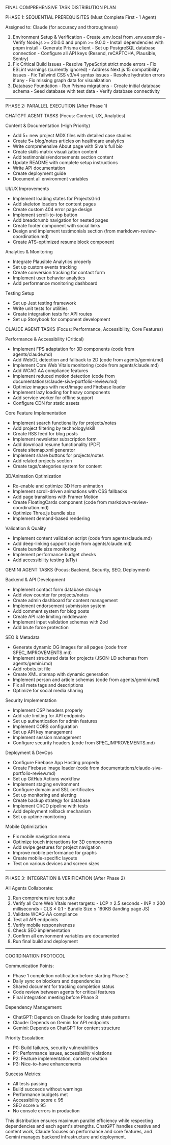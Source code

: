  FINAL COMPREHENSIVE TASK DISTRIBUTION PLAN

  PHASE 1: SEQUENTIAL PREREQUISITES (Must Complete First - 1 Agent)

  Assigned to: Claude (for accuracy and thoroughness)

  1. Environment Setup & Verification
    - Create .env.local from .env.example
    - Verify Node.js >= 20.0.0 and pnpm >= 9.0.0
    - Install dependencies with pnpm install
    - Generate Prisma client
    - Set up PostgreSQL database connection
    - Configure all API keys (Resend, reCAPTCHA, Plausible, Sentry)
  2. Fix Critical Build Issues
    - Resolve TypeScript strict mode errors
    - Fix ESLint warnings (currently ignored)
    - Address Next.js 15 compatibility issues
    - Fix Tailwind CSS v3/v4 syntax issues
    - Resolve hydration errors if any
    - Fix missing graph data for visualization
  3. Database Foundation
    - Run Prisma migrations
    - Create initial database schema
    - Seed database with test data
    - Verify database connectivity

  ---
  PHASE 2: PARALLEL EXECUTION (After Phase 1)

  CHATGPT AGENT TASKS (Focus: Content, UX, Analytics)

  Content & Documentation (High Priority)
  - Add 5+ new project MDX files with detailed case studies
  - Create 5+ blog/notes articles on healthcare analytics
  - Write comprehensive About page with Siva's full bio
  - Create skills matrix visualization content
  - Add testimonials/endorsements section content
  - Update README with complete setup instructions
  - Write API documentation
  - Create deployment guide
  - Document all environment variables

  UI/UX Improvements
  - Implement loading states for ProjectsGrid
  - Add skeleton loaders for content pages
  - Create custom 404 error page design
  - Implement scroll-to-top button
  - Add breadcrumb navigation for nested pages
  - Create footer component with social links
  - Design and implement testimonials section (from markdown-review-coordination.md)
  - Create ATS-optimized resume block component

  Analytics & Monitoring
  - Integrate Plausible Analytics properly
  - Set up custom events tracking
  - Create conversion tracking for contact form
  - Implement user behavior analytics
  - Add performance monitoring dashboard

  Testing Setup
  - Set up Jest testing framework
  - Write unit tests for utilities
  - Create integration tests for API routes
  - Set up Storybook for component development

  CLAUDE AGENT TASKS (Focus: Performance, Accessibility, Core Features)

  Performance & Accessibility (Critical)
  - Implement FPS adaptation for 3D components (code from agents/claude.md)
  - Add WebGL detection and fallback to 2D (code from agents/gemini.md)
  - Implement Core Web Vitals monitoring (code from agents/claude.md)
  - Add WCAG AA compliance features
  - Implement reduced motion detection (code from documentations/claude-siva-portfolio-review.md)
  - Optimize images with next/image and Firebase loader
  - Implement lazy loading for heavy components
  - Add service worker for offline support
  - Configure CDN for static assets

  Core Feature Implementation
  - Implement search functionality for projects/notes
  - Add project filtering by technology/skill
  - Create RSS feed for blog posts
  - Implement newsletter subscription form
  - Add download resume functionality (PDF)
  - Create sitemap.xml generator
  - Implement share buttons for projects/notes
  - Add related projects section
  - Create tags/categories system for content

  3D/Animation Optimization
  - Re-enable and optimize 3D Hero animation
  - Implement scroll-driven animations with CSS fallbacks
  - Add page transitions with Framer Motion
  - Create FloatingCards component (code from markdown-review-coordination.md)
  - Optimize Three.js bundle size
  - Implement demand-based rendering

  Validation & Quality
  - Implement content validation script (code from agents/claude.md)
  - Add deep-linking support (code from agents/claude.md)
  - Create bundle size monitoring
  - Implement performance budget checks
  - Add accessibility testing (a11y)

  GEMINI AGENT TASKS (Focus: Backend, Security, SEO, Deployment)

  Backend & API Development
  - Implement contact form database storage
  - Add view counter for projects/notes
  - Create admin dashboard for content management
  - Implement endorsement submission system
  - Add comment system for blog posts
  - Create API rate limiting middleware
  - Implement input validation schemas with Zod
  - Add brute force protection

  SEO & Metadata
  - Generate dynamic OG images for all pages (code from SPEC_IMPROVEMENTS.md)
  - Implement structured data for projects (JSON-LD schemas from agents/gemini.md)
  - Add robots.txt file
  - Create XML sitemap with dynamic generation
  - Implement person and article schemas (code from agents/gemini.md)
  - Fix all meta tags and descriptions
  - Optimize for social media sharing

  Security Implementation
  - Implement CSP headers properly
  - Add rate limiting for API endpoints
  - Set up authentication for admin features
  - Implement CORS configuration
  - Set up API key management
  - Implement session management
  - Configure security headers (code from SPEC_IMPROVEMENTS.md)

  Deployment & DevOps
  - Configure Firebase App Hosting properly
  - Create Firebase image loader (code from documentations/claude-siva-portfolio-review.md)
  - Set up GitHub Actions workflow
  - Implement staging environment
  - Configure domain and SSL certificates
  - Set up monitoring and alerting
  - Create backup strategy for database
  - Implement CI/CD pipeline with tests
  - Add deployment rollback mechanism
  - Set up uptime monitoring

  Mobile Optimization
  - Fix mobile navigation menu
  - Optimize touch interactions for 3D components
  - Add swipe gestures for project navigation
  - Improve mobile performance for graphs
  - Create mobile-specific layouts
  - Test on various devices and screen sizes

  ---
  PHASE 3: INTEGRATION & VERIFICATION (After Phase 2)

  All Agents Collaborate:
  1. Run comprehensive test suite
  2. Verify all Core Web Vitals meet targets:
    - LCP ≤ 2.5 seconds
    - INP ≤ 200 milliseconds
    - CLS ≤ 0.1
    - Bundle Size ≤ 180KB (landing page JS)
  3. Validate WCAG AA compliance
  4. Test all API endpoints
  5. Verify mobile responsiveness
  6. Check SEO implementation
  7. Confirm all environment variables are documented
  8. Run final build and deployment

  ---
  COORDINATION PROTOCOL

  Communication Points:
  - Phase 1 completion notification before starting Phase 2
  - Daily sync on blockers and dependencies
  - Shared document for tracking completion status
  - Code review between agents for critical features
  - Final integration meeting before Phase 3

  Dependency Management:
  - ChatGPT: Depends on Claude for loading state patterns
  - Claude: Depends on Gemini for API endpoints
  - Gemini: Depends on ChatGPT for content structure

  Priority Escalation:
  - P0: Build failures, security vulnerabilities
  - P1: Performance issues, accessibility violations
  - P2: Feature implementation, content creation
  - P3: Nice-to-have enhancements

  Success Metrics:
  - All tests passing
  - Build succeeds without warnings
  - Performance budgets met
  - Accessibility score ≥ 95
  - SEO score ≥ 95
  - No console errors in production

  This distribution ensures maximum parallel efficiency while respecting dependencies and each agent's strengths. ChatGPT handles creative and content
  work, Claude focuses on performance and core features, and Gemini manages backend infrastructure and deployment.